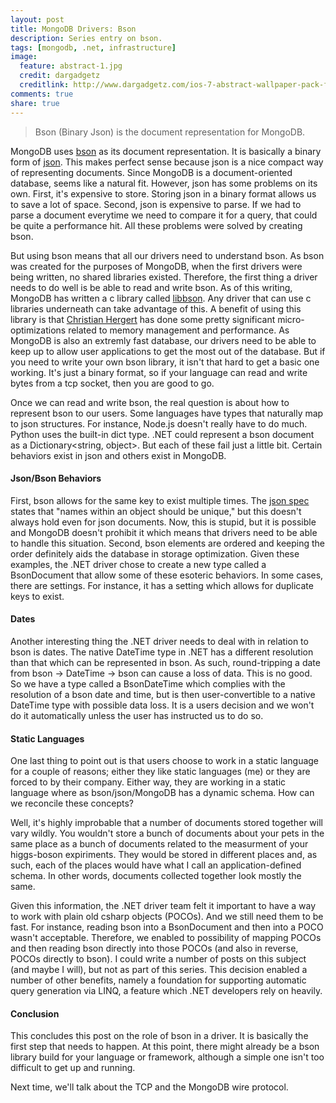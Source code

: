 ```yaml
---
layout: post
title: MongoDB Drivers: Bson
description: Series entry on bson.
tags: [mongodb, .net, infrastructure]
image:
  feature: abstract-1.jpg
  credit: dargadgetz
  creditlink: http://www.dargadgetz.com/ios-7-abstract-wallpaper-pack-for-iphone-5-and-ipod-touch-retina/
comments: true
share: true
---
```


> Bson (Binary Json) is the document representation for MongoDB.

MongoDB uses [bson](http://bsonspec.org) as its document representation.  It is basically a binary form of [json](http://json.org/).  This makes perfect sense because json is a nice compact way of representing documents.  Since MongoDB is a document-oriented database, seems like a natural fit.  However, json has some problems on its own.  First, it's expensive to store.  Storing json in a binary format allows us to save a lot of space.  Second, json is expensive to parse.  If we had to parse a document everytime we need to compare it for a query, that could be quite a performance hit.  All these problems were solved by creating bson.  

But using bson means that all our drivers need to understand bson.  As bson was created for the purposes of MongoDB, when the first drivers were being written, no shared libraries existed.  Therefore, the first thing a driver needs to do well is be able to read and write bson.  As of this writing, MongoDB has written a c library called [libbson](https://github.com/mongodb/libbson).  Any driver that can use c libraries underneath can take advantage of this.  A benefit of using this library is that [Christian Hergert](https://twitter.com/hergertme) has done some pretty significant micro-optimizations related to memory management and performance.  As MongoDB is also an extremly fast database, our drivers need to be able to keep up to allow user applications to get the most out of the database.  But if you need to write your own bson library, it isn't that hard to get a basic one working.  It's just a binary format, so if your language can read and write bytes from a tcp socket, then you are good to go.  

Once we can read and write bson, the real question is about how to represent bson to our users.  Some languages have types that naturally map to json structures.  For instance, Node.js doesn't really have to do much.  Python uses the built-in dict type.  .NET could represent a bson document as a Dictionary<string, object>.  But each of these fail just a little bit.  Certain behaviors exist in json and others exist in MongoDB.  

#### Json/Bson Behaviors

First, bson allows for the same key to exist multiple times.  The [json spec](http://www.ietf.org/rfc/rfc4627.txt) states that "names within an object should be unique," but this doesn't always hold even for json documents.  Now, this is stupid, but it is possible and MongoDB doesn't prohibit it which means that drivers need to be able to handle this situation.  Second, bson elements are ordered and keeping the order definitely aids the database in storage optimization.  Given these examples, the .NET driver chose to create a new type called a BsonDocument that allow some of these esoteric behaviors. In some cases, there are settings.  For instance, it has a setting which allows for duplicate keys to exist.

#### Dates

Another interesting thing the .NET driver needs to deal with in relation to bson is dates.  The native DateTime type in .NET has a different resolution than that which can be represented in bson.  As such, round-tripping a date from bson -> DateTime -> bson can cause a loss of data.  This is no good.  So we have a type called a BsonDateTime which complies with the resolution of a bson date and time, but is then user-convertible to a native DateTime type with possible data loss.  It is a users decision and we won't do it automatically unless the user has instructed us to do so.

#### Static Languages

One last thing to point out is that users choose to work in a static language for a couple of reasons; either they like static languages (me) or they are forced to by their company.  Either way, they are working in a static language where as bson/json/MongoDB has a dynamic schema.  How can we reconcile these concepts?

Well, it's highly improbable that a number of documents stored together will vary wildly.  You wouldn't store a bunch of documents about your pets in the same place as a bunch of documents related to the measurment of your higgs-boson expiriments.  They would be stored in different places and, as such, each of the places would have what I call an application-defined schema.  In other words, documents collected together look mostly the same.  

Given this information, the .NET driver team felt it important to have a way to work with plain old csharp objects (POCOs).  And we still need them to be fast.  For instance, reading bson into a BsonDocument and then into a POCO wasn't acceptable.  Therefore, we enabled to possibility of mapping POCOs and then reading bson directly into those POCOs (and also in reverse, POCOs directly to bson).  I could write a number of posts on this subject (and maybe I will), but not as part of this series.  This decision enabled a number of other benefits, namely a foundation for supporting automatic query generation via LINQ, a feature which .NET developers rely on heavily.

#### Conclusion

This concludes this post on the role of bson in a driver.  It is basically the first step that needs to happen.  At this point, there might already be a bson library build for your language or framework, although a simple one isn't too difficult to get up and running.

Next time, we'll talk about the TCP and the MongoDB wire protocol.